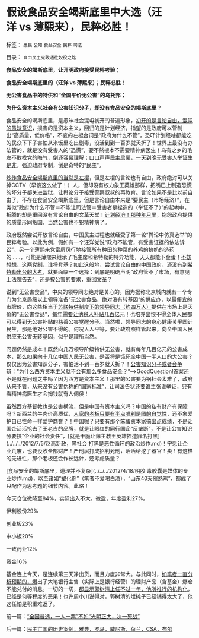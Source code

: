 # 假设食品安全竭斯底里中大选（汪洋&nbsp;vs&nbsp;薄熙来），民粹必胜！

标签： `愚民` `公知` `食品安全` `民粹` `司法` 

目录： `自由民主宪政通往奴役之路`

**食品安全的竭斯底里，让开明政府接受民粹考验**；

**食品安全竭斯底里的（汪洋 vs 薄熙来）；民粹必胜**！

**无公害食品中的特供和“全国平价无公害”的乌托邦；**

**为什么资本主义社会有公害知识分子，却没有食品安全的竭斯底里**？



食品安全的竭斯底里，是愚昧社会混屯初开的普遍形象，[初开的是言论自由，混沌的愚昧意识](../../../2012/9/10/公害知识分子煽动民粹，为了闹革命！.md)，损害的是资本主义，回归的是计划经济，指望的是政府可以管制出“高质量，低价格”，不变的左棍台词是“政府为什么不管”，恐吓计划经啥都能吃的民众下下子害怕从米饭里吃出剧毒，没活到到一百岁就夭折了！世界上最没有办法管的，就是没有受害人的“恐慌”，要不然根本不需要精神病医生！乌有之乡的毛左不敢找党的晦气，倒还容易理解；口口声声民主启蒙[，一天到晚无受害人举证生是非](../../../2012/4/20/没有受害人的“正义”的受害人.md)，强迫政府专制，倒是奇特的“民主”。

[炒作食品安全竭斯底里的当然是左棍](../../../2012/9/6/公害知识分子又炒作“健康元地沟油.md)，但是左棍的言论也有自由，政府绝对可以关掉CCTV（早该这么做了！）人，但却没有权力象王英雄那样，把嘴巴上制造恐慌的坏分子都关进监狱，让舆论分子接受警察叔叔的再教育。言论如果不是比以前自由了，不存在食品安全竭斯底里，但是言论自由本来是“要民主（市场经济）”，在类似“政府为什么不管＝不能让司法管＝受害者是捏造的（举证不了）”的起哄中，折腾的却是重回没有言论自由的文革天堂！[计划经济！那种年月里](../../../2012/4/19/食品安全竭斯底里的文革喧闹.md)，抱怨政府提供的质量形同叛国，当然公害也不犯精神病了。

政府既然尝试开放言论自由，中国民主进程也就经受了第一轮“舆论中仿真选举”的民粹考验。以此为例，假如有一个汪洋党说“政府不能管，有受害证据的依法诉讼”，另一个薄熙来党雷厉风行地接管所有种田的种菜的养鸡的挤奶的造药的……，可能是薄熙来继承了毛主席和希特勒的特异功能，天天都能下金蛋！[不妨想想，这两党制，谁将登基](../../../2012/12/17/《大革命和旧制度》值得深读,资本主义不是夺权的主义.md)？如此这般地，尝试言论自由的中国政府，[还没有到希特勒出台的大考](../../../2012/12/17/反思薄熙来和希特勒的成功之路，理解国民主权原理.md)，就要面临一个选择：到底是明确声明“政府管不了市场，有意见上法院告去”，还是按公害的要求，重回文革？

说到“无公害食品”，中央的领导同志绝对是关心的。因为据称北京城内就有一个专门为北京局级以上领导准备“无公害食品，绝对没有转基因”的供应办，以最便宜的市牌价，向这些相当于[苏联特供制度下的领导同志（约四万人）](../../../2012/5/21/苏联模式稳定干部队伍的特供制度.md)提供在市场上是天价的“无公害食品”，[每年需要让纳税人补贴几百亿](../../../2011/6/13/转基因禁入侵犯了消费者的人权.md)元！也培养出恨不得全体人民都可以得到无公害补贴的慈善公害觉醒分子。当然啦，领导同志的身心健康关乎国计民生，那是绝对公害不得的。何况人人平等，要让政府照样管起来，向全中国人民供应无公害无转基因，似乎是理所当然。

问题仍然是成本！既然向几万领导阶级特供无公害，就有每年几百亿元的公害成本，那么如果向十几亿中国人民无公害，是否将是饿死全中国一半人口的大公害？仅仅因为公害知识分子，害怕活不到一百岁就夭折？！[公害知识分子或者会争辩](../../../2012/4/20/食品安全竭斯底里的民粹和文革.md)：“为什么西方资本主义就不会有那么多食品安全？”——>GoodQuestion!答案还不是就在问题之中吗？因为西方是资本主义！那里的公害要为祸社会太难了，政府从来不管，[从来没有公害伪称的“国家标准”，](../../../2012/7/12/食品安全的竭斯底酝酿着民粹冲击波.md)让司法告状还要谁主张谁举证，只有看精神病医生才会掏钱就有人伺侯！

虽然西方基督教也是公害横流，但是中国有资本主义吗？中国的私有财产有保障吗？新西兰的牛肉价高质优，[人家的老板只要有半点唯利是图的自觉性](../../../2010/9/10/中国唯利是图的人太少了.md)，还不象爱护自已性命一样爱护商誉？！中国呢？只要有那个笨蛋资本家搞出点成绩，不是让国企活活抢去了王老吉的品牌，就是让眼红的同行国企“反垄断”，不是让公害知识分要挟“企业的社会责任”，[就是干脆让薄主教王英雄捏造罪名打黑](../../../2012/7/5/赵高新政，黑社会 打黑是恶性循环的政治炒作.md)！宁愿让企业荒废，也要没收全部财产！严刑屈打成招判死刑，活活给挖了器官！卖！有这样的先进性，那个老板还会作长远计，还考虑质量？

[食品安全的竭斯底里，道理并不复杂](../../../2012/4/18/明胶 毒胶囊是媒体的专业炒作.md)，以至诸如“塑化剂”（笔者不爱喝白酒），“山东40天催熟鸡”，都成了只配作为思考题的细节内容。此略！



今天仓位微降至84%，实际出入不大。微盈，年度盈利27%。

伊利股份29%

创业板23%

中小板20%

一致药业12%

资金16%

基金连上今天，是连续第三天净出货，而且力度非常大。与此同时，[如笔者一直分析预期的，爆](../../../2012/12/6/顾准，明朝，证监会的国有化拆迁“市场调控”.md)出了大笔银行主售（实际上是银行经营）的理财产品（含基金）爆仓不能兑付的消息。一切的一切，[都显示郭树清上任不过一年，他所推行的机构化](../../../2012/12/17/“机构化”是所有政策的灵魂，“散户化”居然能够成为指责的理由.md)，已经是何等程度的恶果！也许周小川说得对，郭树清的烂摊子已经铺得太大了，他这任怕是积重难返了。

前一篇：[“全国普选，一人一票”不如“光明正大，决一死战”](../../../2012/12/19/“全国普选，一人一票”不如“光明正大，决一死战”.md)

后一篇：[民主亡国的历史案例，雅典，罗马，威尼斯，荷兰，CSA，布尔](../../../2012/12/20/民主亡国的历史案例，雅典，罗马，威尼斯，荷兰，CSA，布尔.md)